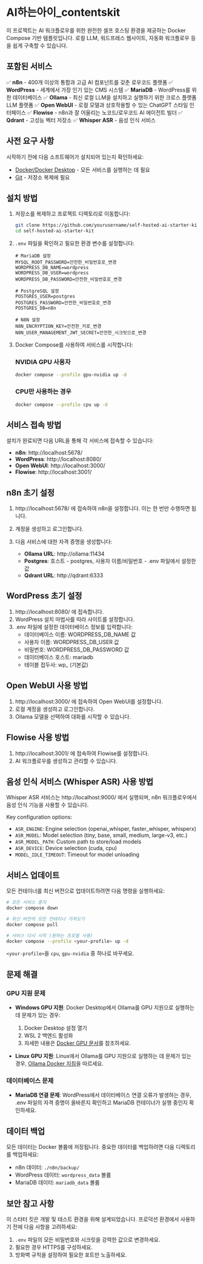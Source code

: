 # AI하는아이_contentskit

이 프로젝트는 AI 워크플로우를 위한 완전한 셀프 호스팅 환경을 제공하는 Docker Compose 기반 템플릿입니다. 로컬 LLM, 워드프레스 웹사이트, 자동화 워크플로우 등을 쉽게 구축할 수 있습니다.

## 포함된 서비스

✅ **n8n** - 400개 이상의 통합과 고급 AI 컴포넌트를 갖춘 로우코드 플랫폼
✅ **WordPress** - 세계에서 가장 인기 있는 CMS 시스템
✅ **MariaDB** - WordPress를 위한 데이터베이스
✅ **Ollama** - 최신 로컬 LLM을 설치하고 실행하기 위한 크로스 플랫폼 LLM 플랫폼
✅ **Open WebUI** - 로컬 모델과 상호작용할 수 있는 ChatGPT 스타일 인터페이스
✅ **Flowise** - n8n과 잘 어울리는 노코드/로우코드 AI 에이전트 빌더
✅ **Qdrant** - 고성능 벡터 저장소
✅ **Whisper ASR** - 음성 인식 서비스

## 사전 요구 사항

시작하기 전에 다음 소프트웨어가 설치되어 있는지 확인하세요:

- [Docker/Docker Desktop](https://www.docker.com/products/docker-desktop/) - 모든 서비스를 실행하는 데 필요
- [Git](https://git-scm.com/downloads) - 저장소 복제에 필요

## 설치 방법

1. 저장소를 복제하고 프로젝트 디렉토리로 이동합니다:
   ```bash
   git clone https://github.com/yourusername/self-hosted-ai-starter-kit.git
   cd self-hosted-ai-starter-kit
   ```

2. `.env` 파일을 확인하고 필요한 환경 변수를 설정합니다:
   ```
   # MariaDB 설정
   MYSQL_ROOT_PASSWORD=안전한_비밀번호로_변경
   WORDPRESS_DB_NAME=wordpress
   WORDPRESS_DB_USER=wordpress
   WORDPRESS_DB_PASSWORD=안전한_비밀번호로_변경

   # PostgreSQL 설정
   POSTGRES_USER=postgres
   POSTGRES_PASSWORD=안전한_비밀번호로_변경
   POSTGRES_DB=n8n

   # N8N 설정
   N8N_ENCRYPTION_KEY=안전한_키로_변경
   N8N_USER_MANAGEMENT_JWT_SECRET=안전한_시크릿으로_변경
   ```

3. Docker Compose를 사용하여 서비스를 시작합니다:

   ### NVIDIA GPU 사용자
   ```bash
   docker compose --profile gpu-nvidia up -d
   ```

   ### CPU만 사용하는 경우
   ```bash
   docker compose --profile cpu up -d
   ```

## 서비스 접속 방법

설치가 완료되면 다음 URL을 통해 각 서비스에 접속할 수 있습니다:

- **n8n**: http://localhost:5678/
- **WordPress**: http://localhost:8080/
- **Open WebUI**: http://localhost:3000/
- **Flowise**: http://localhost:3001/

## n8n 초기 설정

1. http://localhost:5678/ 에 접속하여 n8n을 설정합니다. 이는 한 번만 수행하면 됩니다.
2. 계정을 생성하고 로그인합니다.
3. 다음 서비스에 대한 자격 증명을 생성합니다:
   
   - **Ollama URL**: http://ollama:11434
   - **Postgres**: 호스트 - postgres, 사용자 이름/비밀번호 - .env 파일에서 설정한 값
   - **Qdrant URL**: http://qdrant:6333

## WordPress 초기 설정

1. http://localhost:8080/ 에 접속합니다.
2. WordPress 설치 마법사를 따라 사이트를 설정합니다.
3. .env 파일에 설정한 데이터베이스 정보를 입력합니다:
   - 데이터베이스 이름: WORDPRESS_DB_NAME 값
   - 사용자 이름: WORDPRESS_DB_USER 값
   - 비밀번호: WORDPRESS_DB_PASSWORD 값
   - 데이터베이스 호스트: mariadb
   - 테이블 접두사: wp_ (기본값)

## Open WebUI 사용 방법

1. http://localhost:3000/ 에 접속하여 Open WebUI를 설정합니다.
2. 로컬 계정을 생성하고 로그인합니다.
3. Ollama 모델을 선택하여 대화를 시작할 수 있습니다.

## Flowise 사용 방법

1. http://localhost:3001/ 에 접속하여 Flowise를 설정합니다.
2. AI 워크플로우를 생성하고 관리할 수 있습니다.

## 음성 인식 서비스 (Whisper ASR) 사용 방법

Whisper ASR 서비스는 http://localhost:9000/ 에서 실행되며, n8n 워크플로우에서 음성 인식 기능을 사용할 수 있습니다.

Key configuration options:

- `ASR_ENGINE`: Engine selection (openai_whisper, faster_whisper, whisperx)
- `ASR_MODEL`: Model selection (tiny, base, small, medium, large-v3, etc.)
- `ASR_MODEL_PATH`: Custom path to store/load models
- `ASR_DEVICE`: Device selection (cuda, cpu)
- `MODEL_IDLE_TIMEOUT`: Timeout for model unloading

## 서비스 업데이트

모든 컨테이너를 최신 버전으로 업데이트하려면 다음 명령을 실행하세요:

```bash
# 모든 서비스 중지
docker compose down

# 최신 버전의 모든 컨테이너 가져오기
docker compose pull

# 서비스 다시 시작 (원하는 프로필 사용)
docker compose --profile <your-profile> up -d
```

`<your-profile>`을 `cpu`, `gpu-nvidia` 중 하나로 바꾸세요.

## 문제 해결

### GPU 지원 문제

- **Windows GPU 지원**: Docker Desktop에서 Ollama를 GPU 지원으로 실행하는 데 문제가 있는 경우:
  1. Docker Desktop 설정 열기
  2. WSL 2 백엔드 활성화
  3. 자세한 내용은 [Docker GPU 문서](https://docs.docker.com/desktop/features/gpu/)를 참조하세요.

- **Linux GPU 지원**: Linux에서 Ollama를 GPU 지원으로 실행하는 데 문제가 있는 경우, [Ollama Docker 지침](https://github.com/ollama/ollama/blob/main/docs/docker.md)을 따르세요.

### 데이터베이스 문제

- **MariaDB 연결 문제**: WordPress에서 데이터베이스 연결 오류가 발생하는 경우, .env 파일의 자격 증명이 올바른지 확인하고 MariaDB 컨테이너가 실행 중인지 확인하세요.

## 데이터 백업

모든 데이터는 Docker 볼륨에 저장됩니다. 중요한 데이터를 백업하려면 다음 디렉토리를 백업하세요:

- n8n 데이터: `./n8n/backup/`
- WordPress 데이터: `wordpress_data` 볼륨
- MariaDB 데이터: `mariadb_data` 볼륨

## 보안 참고 사항

이 스타터 킷은 개발 및 테스트 환경을 위해 설계되었습니다. 프로덕션 환경에서 사용하기 전에 다음 사항을 고려하세요:

1. `.env` 파일의 모든 비밀번호와 시크릿을 강력한 값으로 변경하세요.
2. 필요한 경우 HTTPS를 구성하세요.
3. 방화벽 규칙을 설정하여 필요한 포트만 노출하세요.
